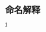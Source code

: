 # 命名解释
[1](_Photo\stm\基本认识.png)

<!-- # 时钟图
![时钟图](_Photo\stm\时钟图.png)

# 定时器


# 串口通信
# 
#  


# 1235
![usart](_Photo\stm\usart电平标准.png) -->